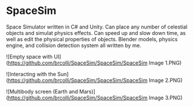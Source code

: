 # SpaceSim
Space Simulator written in C# and Unity. Can place any number of celestial objects and simulat physics effects. Can speed up and slow down time, as well as edit the physical properties of objects. Blender models, physics engine, and collision detection system all written by me.

![Empty space with UI](https://github.com/brcolli/SpaceSim/SpaceSim/SpaceSim Image 1.PNG)

![Interacting with the Sun](https://github.com/brcolli/SpaceSim/SpaceSim/SpaceSim Image 2.PNG)

![Multibody screen (Earth and Mars)](https://github.com/brcolli/SpaceSim/SpaceSim/SpaceSim Image 3.PNG)
